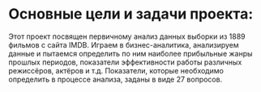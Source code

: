 # Основные цели и задачи проекта:
Этот проект посвящен первичному анализ данных выборки из 1889 фильмов с сайта IMDB. Играем в бизнес-аналитика, анализируем данные и пытаемся определить по ним наиболее прибыльные жанры прошлых периодов, показатели эффективности работы различных режиссёров, актёров и т.д. Показатели, которые необходимо определить в процессе анализа, заданы в виде 27 вопросов.
